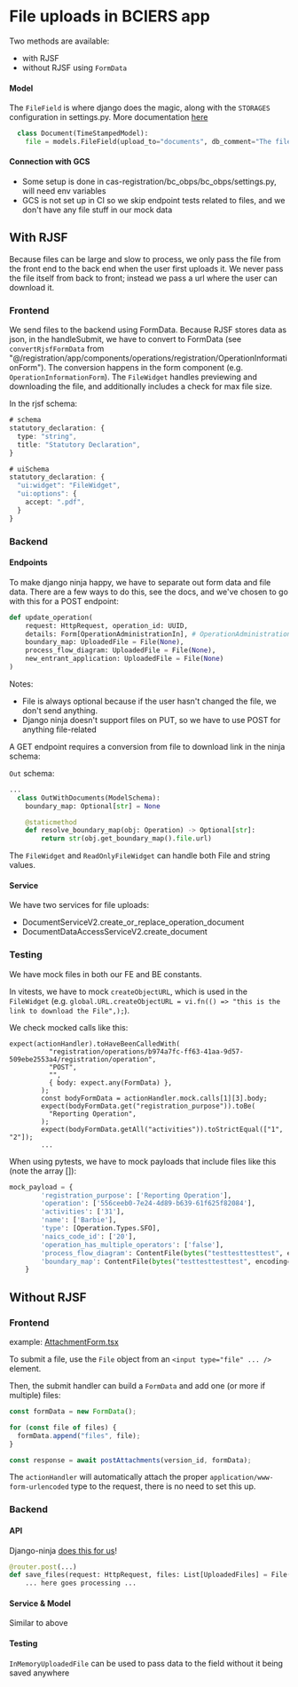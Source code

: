 # File uploads in BCIERS app

Two methods are available:

- with RJSF
- without RJSF using `FormData`

#### Model

The `FileField` is where django does the magic, along with the `STORAGES` configuration in settings.py.
More documentation [here](https://docs.djangoproject.com/en/5.1/ref/models/fields/#filefield)

```python
  class Document(TimeStampedModel):
    file = models.FileField(upload_to="documents", db_comment="The file format, metadata, etc.")
```

#### Connection with GCS

- Some setup is done in cas-registration/bc_obps/bc_obps/settings.py, will need env variables
- GCS is not set up in CI so we skip endpoint tests related to files, and we don't have any file stuff in our mock data

## With RJSF

Because files can be large and slow to process, we only pass the file from the front end to the back end when the user first uploads it. We never pass the file itself from back to front; instead we pass a url where the user can download it.

### Frontend

We send files to the backend using FormData. Because RJSF stores data as json, in the handleSubmit, we have to convert to FormData (see `convertRjsfFormData` from "@/registration/app/components/operations/registration/OperationInformationForm"). The conversion happens in the form component (e.g. `OperationInformationForm`). The `FileWidget` handles previewing and downloading the file, and additionally includes a check for max file size.

In the rjsf schema:

```ts
# schema
statutory_declaration: {
  type: "string",
  title: "Statutory Declaration",
}

# uiSchema
statutory_declaration: {
  "ui:widget": "FileWidget",
  "ui:options": {
    accept: ".pdf",
  }
}
```

### Backend

#### Endpoints

To make django ninja happy, we have to separate out form data and file data. There are a few ways to do this, see the docs, and we've chosen to go with this for a POST endpoint:

```python
def update_operation(
    request: HttpRequest, operation_id: UUID,
    details: Form[OperationAdministrationIn], # OperationAdministrationIn is a ModelSchema or Schema
    boundary_map: UploadedFile = File(None),
    process_flow_diagram: UploadedFile = File(None),
    new_entrant_application: UploadedFile = File(None)
)
```

Notes:

- File is always optional because if the user hasn't changed the file, we don't send anything.
- Django ninja doesn't support files on PUT, so we have to use POST for anything file-related

A GET endpoint requires a conversion from file to download link in the ninja schema:

`Out` schema:

```python
...
  class OutWithDocuments(ModelSchema):
    boundary_map: Optional[str] = None

    @staticmethod
    def resolve_boundary_map(obj: Operation) -> Optional[str]:
        return str(obj.get_boundary_map().file.url)
```

The `FileWidget` and `ReadOnlyFileWidget` can handle both File and string values.

#### Service

We have two services for file uploads:

- DocumentServiceV2.create_or_replace_operation_document
- DocumentDataAccessServiceV2.create_document

### Testing

We have mock files in both our FE and BE constants.

In vitests, we have to mock `createObjectURL`, which is used in the `FileWidget` (e.g. `global.URL.createObjectURL = vi.fn(() => "this is the link to download the File",);`).

We check mocked calls like this:

```
expect(actionHandler).toHaveBeenCalledWith(
          "registration/operations/b974a7fc-ff63-41aa-9d57-509ebe2553a4/registration/operation",
          "POST",
          "",
          { body: expect.any(FormData) },
        );
        const bodyFormData = actionHandler.mock.calls[1][3].body;
        expect(bodyFormData.get("registration_purpose")).toBe(
          "Reporting Operation",
        );
        expect(bodyFormData.getAll("activities")).toStrictEqual(["1", "2"]);
        ...
```

When using pytests, we have to mock payloads that include files like this (note the array []):

```python
mock_payload = {
        'registration_purpose': ['Reporting Operation'],
        'operation': ['556ceeb0-7e24-4d89-b639-61f625f82084'],
        'activities': ['31'],
        'name': ['Barbie'],
        'type': [Operation.Types.SFO],
        'naics_code_id': ['20'],
        'operation_has_multiple_operators': ['false'],
        'process_flow_diagram': ContentFile(bytes("testtesttesttest", encoding='utf-8'), "testfile.pdf"),
        'boundary_map': ContentFile(bytes("testtesttesttest", encoding='utf-8'), "testfile.pdf"),
    }
```

## Without RJSF

### Frontend

example: [AttachmentForm.tsx](../bciers/apps/reporting/src/app/components/attachments/AttachmentForm.tsx)

To submit a file, use the `File` object from an `<input type="file" ... />` element.

Then, the submit handler can build a `FormData` and add one (or more if multiple) files:

```ts
const formData = new FormData();

for (const file of files) {
  formData.append("files", file);
}

const response = await postAttachments(version_id, formData);
```

The `actionHandler` will automatically attach the proper `application/www-form-urlencoded` type to the request, there is no need to set this up.

### Backend

#### API

Django-ninja [does this for us](https://django-ninja.dev/guides/input/file-params/)!

```python
@router.post(...)
def save_files(request: HttpRequest, files: List[UploadedFiles] = File(...)):
    ... here goes processing ...
```

#### Service & Model

Similar to above

#### Testing

`InMemoryUploadedFile` can be used to pass data to the field without it being saved anywhere
